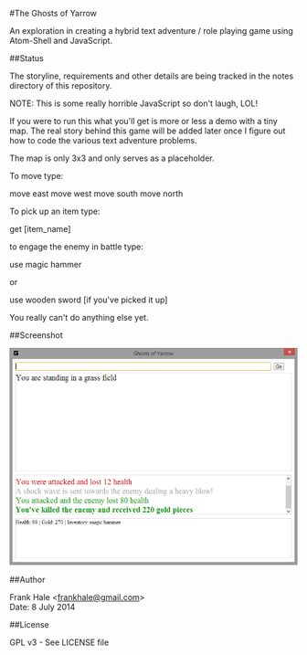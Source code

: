 #The Ghosts of Yarrow

An exploration in creating a  hybrid text adventure / role playing game using Atom-Shell
and JavaScript.

##Status

The storyline, requirements and other details are being tracked in the notes directory
of this repository.

NOTE: This is some really horrible JavaScript so don't laugh, LOL!

If you were to run this what you'll get is more or less a demo with a tiny map. The real
story behind this game will be added later once I figure out how to code the various 
text adventure problems.

The map is only 3x3 and only serves as a placeholder.

To move type:

move east
move west
move south
move north

To pick up an item type:

get [item_name]

to engage the enemy in battle type:

use magic hammer

or

use wooden sword [if you've picked it up]

You really can't do anything else yet.

##Screenshot

<img src="screenshots/ghosts-of-yarrow-screenshot.png" alt="ghosts of yarrow screenshot"></img>

##Author

Frank Hale &lt;frankhale@gmail.com&gt;  
Date: 8 July 2014

##License

GPL v3 - See LICENSE file